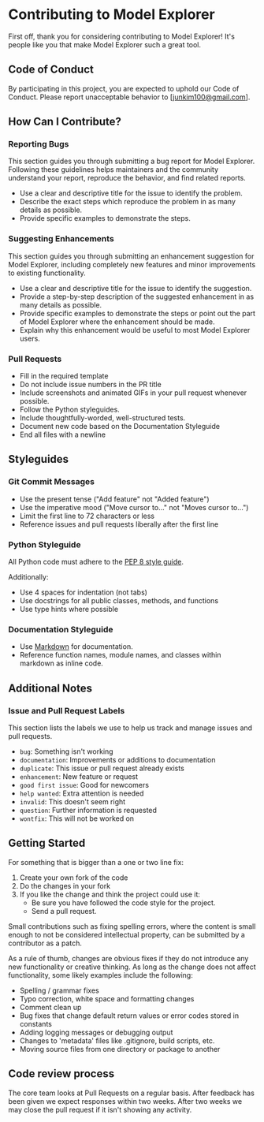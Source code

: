 # Contributing to Model Explorer

First off, thank you for considering contributing to Model Explorer! It's people like you that make Model Explorer such a great tool.

## Code of Conduct

By participating in this project, you are expected to uphold our Code of Conduct. Please report unacceptable behavior to [junkim100@gmail.com].

## How Can I Contribute?

### Reporting Bugs

This section guides you through submitting a bug report for Model Explorer. Following these guidelines helps maintainers and the community understand your report, reproduce the behavior, and find related reports.

- Use a clear and descriptive title for the issue to identify the problem.
- Describe the exact steps which reproduce the problem in as many details as possible.
- Provide specific examples to demonstrate the steps.

### Suggesting Enhancements

This section guides you through submitting an enhancement suggestion for Model Explorer, including completely new features and minor improvements to existing functionality.

- Use a clear and descriptive title for the issue to identify the suggestion.
- Provide a step-by-step description of the suggested enhancement in as many details as possible.
- Provide specific examples to demonstrate the steps or point out the part of Model Explorer where the enhancement should be made.
- Explain why this enhancement would be useful to most Model Explorer users.

### Pull Requests

- Fill in the required template
- Do not include issue numbers in the PR title
- Include screenshots and animated GIFs in your pull request whenever possible.
- Follow the Python styleguides.
- Include thoughtfully-worded, well-structured tests.
- Document new code based on the Documentation Styleguide
- End all files with a newline

## Styleguides

### Git Commit Messages

- Use the present tense ("Add feature" not "Added feature")
- Use the imperative mood ("Move cursor to..." not "Moves cursor to...")
- Limit the first line to 72 characters or less
- Reference issues and pull requests liberally after the first line

### Python Styleguide

All Python code must adhere to the [PEP 8 style guide](https://www.python.org/dev/peps/pep-0008/).

Additionally:
- Use 4 spaces for indentation (not tabs)
- Use docstrings for all public classes, methods, and functions
- Use type hints where possible

### Documentation Styleguide

- Use [Markdown](https://daringfireball.net/projects/markdown/) for documentation.
- Reference function names, module names, and classes within markdown as inline code.

## Additional Notes

### Issue and Pull Request Labels

This section lists the labels we use to help us track and manage issues and pull requests.

- `bug`: Something isn't working
- `documentation`: Improvements or additions to documentation
- `duplicate`: This issue or pull request already exists
- `enhancement`: New feature or request
- `good first issue`: Good for newcomers
- `help wanted`: Extra attention is needed
- `invalid`: This doesn't seem right
- `question`: Further information is requested
- `wontfix`: This will not be worked on

## Getting Started

For something that is bigger than a one or two line fix:

1. Create your own fork of the code
2. Do the changes in your fork
3. If you like the change and think the project could use it:
    * Be sure you have followed the code style for the project.
    * Send a pull request.

Small contributions such as fixing spelling errors, where the content is small enough to not be considered intellectual property, can be submitted by a contributor as a patch.

As a rule of thumb, changes are obvious fixes if they do not introduce any new functionality or creative thinking. As long as the change does not affect functionality, some likely examples include the following:
* Spelling / grammar fixes
* Typo correction, white space and formatting changes
* Comment clean up
* Bug fixes that change default return values or error codes stored in constants
* Adding logging messages or debugging output
* Changes to 'metadata' files like .gitignore, build scripts, etc.
* Moving source files from one directory or package to another

## Code review process

The core team looks at Pull Requests on a regular basis. After feedback has been given we expect responses within two weeks. After two weeks we may close the pull request if it isn't showing any activity.